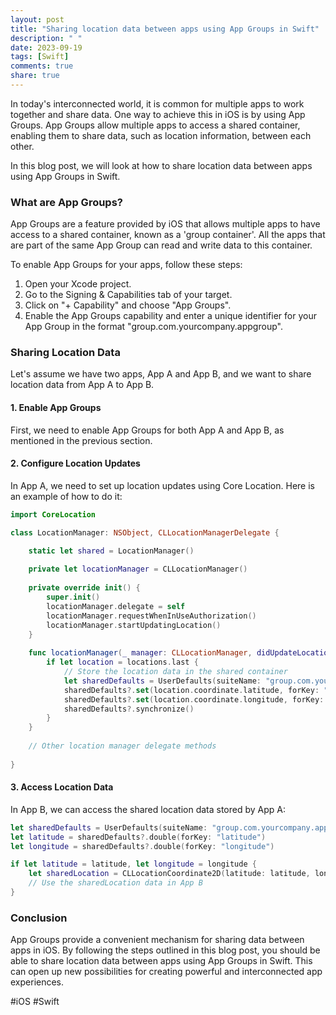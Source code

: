 ```yaml
---
layout: post
title: "Sharing location data between apps using App Groups in Swift"
description: " "
date: 2023-09-19
tags: [Swift]
comments: true
share: true
---
```


In today's interconnected world, it is common for multiple apps to work together and share data. One way to achieve this in iOS is by using App Groups. App Groups allow multiple apps to access a shared container, enabling them to share data, such as location information, between each other.

In this blog post, we will look at how to share location data between apps using App Groups in Swift.

### What are App Groups?

App Groups are a feature provided by iOS that allows multiple apps to have access to a shared container, known as a 'group container'. All the apps that are part of the same App Group can read and write data to this container.

To enable App Groups for your apps, follow these steps:

1. Open your Xcode project.
2. Go to the Signing & Capabilities tab of your target.
3. Click on "+ Capability" and choose "App Groups".
4. Enable the App Groups capability and enter a unique identifier for your App Group in the format "group.com.yourcompany.appgroup".

### Sharing Location Data

Let's assume we have two apps, App A and App B, and we want to share location data from App A to App B.

#### 1. Enable App Groups

First, we need to enable App Groups for both App A and App B, as mentioned in the previous section.

#### 2. Configure Location Updates

In App A, we need to set up location updates using Core Location. Here is an example of how to do it:

```swift
import CoreLocation

class LocationManager: NSObject, CLLocationManagerDelegate {

    static let shared = LocationManager()
    
    private let locationManager = CLLocationManager()
    
    private override init() {
        super.init()
        locationManager.delegate = self
        locationManager.requestWhenInUseAuthorization()
        locationManager.startUpdatingLocation()
    }
    
    func locationManager(_ manager: CLLocationManager, didUpdateLocations locations: [CLLocation]) {
        if let location = locations.last {
            // Store the location data in the shared container
            let sharedDefaults = UserDefaults(suiteName: "group.com.yourcompany.appgroup")
            sharedDefaults?.set(location.coordinate.latitude, forKey: "latitude")
            sharedDefaults?.set(location.coordinate.longitude, forKey: "longitude")
            sharedDefaults?.synchronize()
        }
    }
    
    // Other location manager delegate methods
    
}
```

#### 3. Access Location Data

In App B, we can access the shared location data stored by App A:

```swift
let sharedDefaults = UserDefaults(suiteName: "group.com.yourcompany.appgroup")
let latitude = sharedDefaults?.double(forKey: "latitude")
let longitude = sharedDefaults?.double(forKey: "longitude")

if let latitude = latitude, let longitude = longitude {
    let sharedLocation = CLLocationCoordinate2D(latitude: latitude, longitude: longitude)
    // Use the sharedLocation data in App B
}
```

### Conclusion

App Groups provide a convenient mechanism for sharing data between apps in iOS. By following the steps outlined in this blog post, you should be able to share location data between apps using App Groups in Swift. This can open up new possibilities for creating powerful and interconnected app experiences.

#iOS #Swift